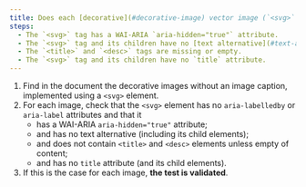 ```yaml
---
title: Does each [decorative](#decorative-image) vector image (`<svg>` tag), without [image caption](#image-caption), meet these conditions?
steps:
  - The `<svg>` tag has a WAI-ARIA `aria-hidden="true"` attribute.
  - The `<svg>` tag and its children have no [text alternative](#text-alternative-image).
  - The `<title>` and `<desc>` tags are missing or empty.
  - The `<svg>` tag and its children have no `title` attribute.
---
```


1. Find in the document the decorative images without an image caption, implemented using a `<svg>` element.
2. For each image, check that the `<svg>` element has no `aria-labelledby` or `aria-label` attributes and that it
   - has a WAI-ARIA `aria-hidden="true"` attribute;
   - and has no text alternative (including its child elements);
   - and does not contain `<title>` and `<desc>` elements unless empty of content;
   - and has no `title` attribute (and its child elements).
3. If this is the case for each image, **the test is validated**.
